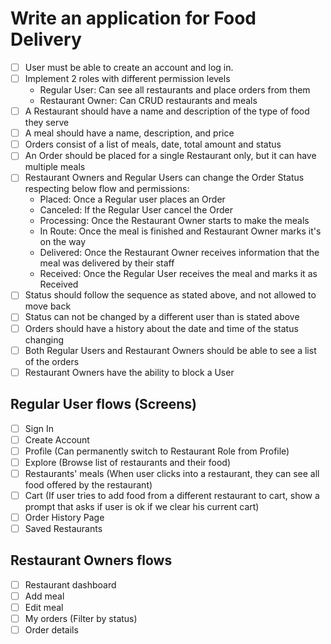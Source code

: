 # Write an application for Food Delivery

- [ ] User must be able to create an account and log in.
- [ ] Implement 2 roles with different permission levels
  - Regular User: Can see all restaurants and place orders from them
  - Restaurant Owner: Can CRUD restaurants and meals
- [ ] A Restaurant should have a name and description of the type of food they serve
- [ ] A meal should have a name, description, and price
- [ ] Orders consist of a list of meals, date, total amount and status
- [ ] An Order should be placed for a single Restaurant only, but it can have multiple meals
- [ ] Restaurant Owners and Regular Users can change the Order Status respecting below flow and permissions:
  - Placed: Once a Regular user places an Order
  - Canceled: If the Regular User cancel the Order
  - Processing: Once the Restaurant Owner starts to make the meals
  - In Route: Once the meal is finished and Restaurant Owner marks it's on the way
  - Delivered: Once the Restaurant Owner receives information that the meal was delivered by their staff
  - Received: Once the Regular User receives the meal and marks it as Received
- [ ] Status should follow the sequence as stated above, and not allowed to move back
- [ ] Status can not be changed by a different user than is stated above
- [ ] Orders should have a history about the date and time of the status changing
- [ ] Both Regular Users and Restaurant Owners should be able to see a list of the orders
- [ ] Restaurant Owners have the ability to block a User

## Regular User flows (Screens)

- [ ] Sign In
- [ ] Create Account
- [ ] Profile (Can permanently switch to Restaurant Role from Profile)
- [ ] Explore (Browse list of restaurants and their food)
- [ ] Restaurants' meals (When user clicks into a restaurant, they can see all food offered by the restaurant)
- [ ] Cart (If user tries to add food from a different restaurant to cart, show a prompt that asks if user is ok if we clear his current cart)
- [ ] Order History Page
- [ ] Saved Restaurants

## Restaurant Owners flows

- [ ] Restaurant dashboard
- [ ] Add meal
- [ ] Edit meal
- [ ] My orders (Filter by status)
- [ ] Order details
